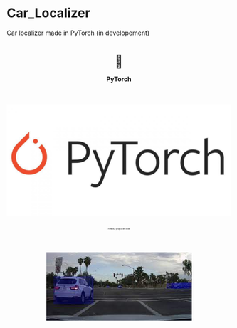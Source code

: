 # Car_Localizer
Car localizer made in PyTorch (in developement)


<div align="center">
<h1>
 💅 <p style="font-size:50%;">PyTorch</p><br>
<img src="repo_img/pytorch_logo.jpeg">
</h1>
<p style="font-size:30%;">How our project will look</p><br>
<h2>
<img src="repo_img/car_localizer.jpg">
</h2>

</div>
<br>
